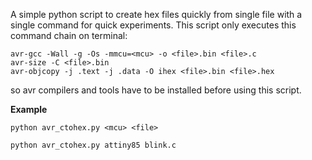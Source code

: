 A simple python script to create hex files quickly from single file with a single command for quick experiments. This script only executes this command chain on terminal:

```
avr-gcc -Wall -g -Os -mmcu=<mcu> -o <file>.bin <file>.c
avr-size -C <file>.bin
avr-objcopy -j .text -j .data -O ihex <file>.bin <file>.hex
```

so avr compilers and tools have to be installed before using this script.

**Example**

```
python avr_ctohex.py <mcu> <file>
```

```
python avr_ctohex.py attiny85 blink.c
```

